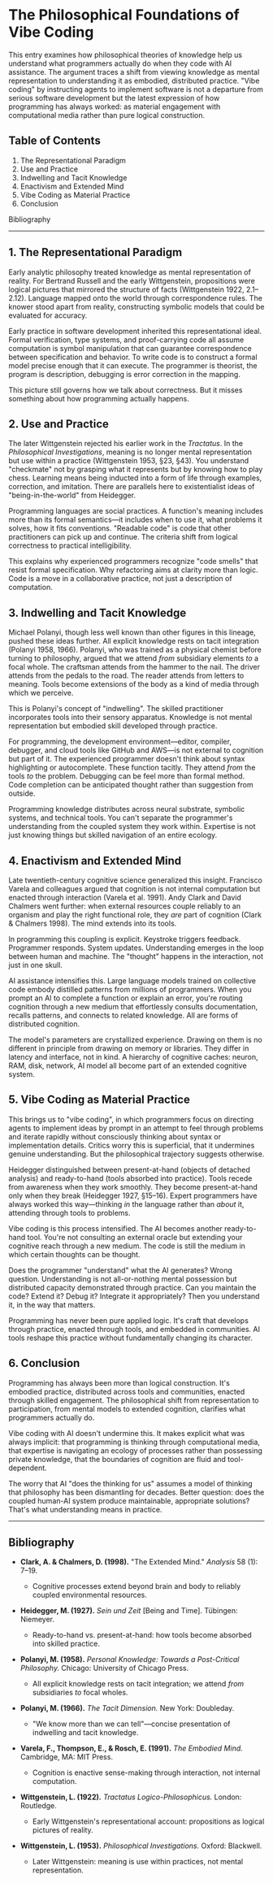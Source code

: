 # The Philosophical Foundations of Vibe Coding

This entry examines how philosophical theories of knowledge help us understand what programmers actually do when they code with AI assistance. The argument traces a shift from viewing knowledge as mental representation to understanding it as embodied, distributed practice. "Vibe coding" by instructing agents to implement software is not a departure from serious software development but the latest expression of how programming has always worked: as material engagement with computational media rather than pure logical construction.

## Table of Contents

1. The Representational Paradigm
2. Use and Practice
3. Indwelling and Tacit Knowledge
4. Enactivism and Extended Mind
5. Vibe Coding as Material Practice
6. Conclusion

Bibliography

---

## 1. The Representational Paradigm

Early analytic philosophy treated knowledge as mental representation of reality. For Bertrand Russell and the early Wittgenstein, propositions were logical pictures that mirrored the structure of facts (Wittgenstein 1922, 2.1–2.12). Language mapped onto the world through correspondence rules. The knower stood apart from reality, constructing symbolic models that could be evaluated for accuracy.

Early practice in software development inherited this representational ideal. Formal verification, type systems, and proof-carrying code all assume computation is symbol manipulation that can guarantee correspondence between specification and behavior. To write code is to construct a formal model precise enough that it can execute. The programmer is theorist, the program is description, debugging is error correction in the mapping.

This picture still governs how we talk about correctness. But it misses something about how programming actually happens.

## 2. Use and Practice

The later Wittgenstein rejected his earlier work in the *Tractatus*. In the *Philosophical Investigations*, meaning is no longer mental representation but use within a practice (Wittgenstein 1953, §23, §43). You understand "checkmate" not by grasping what it represents but by knowing how to play chess. Learning means being inducted into a form of life through examples, correction, and imitation. There are parallels here to existentialist ideas of "being-in-the-world" from Heidegger.

Programming languages are social practices. A function's meaning includes more than its formal semantics—it includes when to use it, what problems it solves, how it fits conventions. "Readable code" is code that other practitioners can pick up and continue. The criteria shift from logical correctness to practical intelligibility.

This explains why experienced programmers recognize "code smells" that resist formal specification. Why refactoring aims at clarity more than logic. Code is a move in a collaborative practice, not just a description of computation.

## 3. Indwelling and Tacit Knowledge

Michael Polanyi, though less well known than other figures in this lineage, pushed these ideas further. All explicit knowledge rests on tacit integration (Polanyi 1958, 1966). Polanyi, who was trained as a physical chemist before turning to philosophy, argued that we attend *from* subsidiary elements *to* a focal whole. The craftsman attends from the hammer to the nail. The driver attends from the pedals to the road. The reader attends from letters to meaning. Tools become extensions of the body as a kind of media through which we perceive.

This is Polanyi's concept of "indwelling". The skilled practitioner incorporates tools into their sensory apparatus. Knowledge is not mental representation but embodied skill developed through practice.

For programming, the development environment—editor, compiler, debugger, and cloud tools like GitHub and AWS—is not external to cognition but part of it. The experienced programmer doesn't think about syntax highlighting or autocomplete. These function tacitly. They attend *from* the tools *to* the problem. Debugging can be feel more than formal method. Code completion can be anticipated thought rather than suggestion from outside.

Programming knowledge distributes across neural substrate, symbolic systems, and technical tools. You can't separate the programmer's understanding from the coupled system they work within. Expertise is not just knowing things but skilled navigation of an entire ecology.

## 4. Enactivism and Extended Mind

Late twentieth-century cognitive science generalized this insight. Francisco Varela and colleagues argued that cognition is not internal computation but enacted through interaction (Varela et al. 1991). Andy Clark and David Chalmers went further: when external resources couple reliably to an organism and play the right functional role, they *are* part of cognition (Clark & Chalmers 1998). The mind extends into its tools.

In programming this coupling is explicit. Keystroke triggers feedback. Programmer responds. System updates. Understanding emerges in the loop between human and machine. The "thought" happens in the interaction, not just in one skull.

AI assistance intensifies this. Large language models trained on collective code embody distilled patterns from millions of programmers. When you prompt an AI to complete a function or explain an error, you're routing cognition through a new medium that effortlessly consults documentation, recalls patterns, and connects to related knowledge. All are forms of distributed cognition.

The model's parameters are crystallized experience. Drawing on them is no different in principle from drawing on memory or libraries. They differ in latency and interface, not in kind. A hierarchy of cognitive caches: neuron, RAM, disk, network, AI model all become part of an extended cognitive system.

## 5. Vibe Coding as Material Practice

This brings us to "vibe coding", in which programmers focus on directing agents to implement ideas by prompt in an attempt to feel through problems and iterate rapidly without consciously thinking about syntax or implementation details. Critics worry this is superficial, that it undermines genuine understanding. But the philosophical trajectory suggests otherwise.

Heidegger distinguished between present-at-hand (objects of detached analysis) and ready-to-hand (tools absorbed into practice). Tools recede from awareness when they work smoothly. They become present-at-hand only when they break (Heidegger 1927, §15–16). Expert programmers have always worked this way—thinking *in* the language rather than *about* it, attending through tools to problems.

Vibe coding is this process intensified. The AI becomes another ready-to-hand tool. You're not consulting an external oracle but extending your cognitive reach through a new medium. The code is still the medium in which certain thoughts can be thought.

Does the programmer "understand" what the AI generates? Wrong question. Understanding is not all-or-nothing mental possession but distributed capacity demonstrated through practice. Can you maintain the code? Extend it? Debug it? Integrate it appropriately? Then you understand it, in the way that matters.

Programming has never been pure applied logic. It's craft that develops through practice, enacted through tools, and embedded in communities. AI tools reshape this practice without fundamentally changing its character.

## 6. Conclusion

Programming has always been more than logical construction. It's embodied practice, distributed across tools and communities, enacted through skilled engagement. The philosophical shift from representation to participation, from mental models to extended cognition, clarifies what programmers actually do.

Vibe coding with AI doesn't undermine this. It makes explicit what was always implicit: that programming is thinking through computational media, that expertise is navigating an ecology of processes rather than possessing private knowledge, that the boundaries of cognition are fluid and tool-dependent.

The worry that AI "does the thinking for us" assumes a model of thinking that philosophy has been dismantling for decades. Better question: does the coupled human-AI system produce maintainable, appropriate solutions? That's what understanding means in practice.

---

## Bibliography

* **Clark, A. & Chalmers, D. (1998).** "The Extended Mind." *Analysis* 58 (1): 7–19.
  * Cognitive processes extend beyond brain and body to reliably coupled environmental resources.

* **Heidegger, M. (1927).** *Sein und Zeit* [Being and Time]. Tübingen: Niemeyer.
  * Ready-to-hand vs. present-at-hand: how tools become absorbed into skilled practice.

* **Polanyi, M. (1958).** *Personal Knowledge: Towards a Post-Critical Philosophy.* Chicago: University of Chicago Press.
  * All explicit knowledge rests on tacit integration; we attend *from* subsidiaries *to* focal wholes.

* **Polanyi, M. (1966).** *The Tacit Dimension.* New York: Doubleday.
  * "We know more than we can tell"—concise presentation of indwelling and tacit knowledge.

* **Varela, F., Thompson, E., & Rosch, E. (1991).** *The Embodied Mind.* Cambridge, MA: MIT Press.
  * Cognition is enactive sense-making through interaction, not internal computation.

* **Wittgenstein, L. (1922).** *Tractatus Logico-Philosophicus.* London: Routledge.
  * Early Wittgenstein's representational account: propositions as logical pictures of reality.

* **Wittgenstein, L. (1953).** *Philosophical Investigations.* Oxford: Blackwell.
  * Later Wittgenstein: meaning is use within practices, not mental representation.
